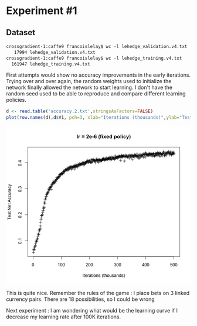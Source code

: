 Experiment #1
========================================================

## Dataset

```
crossgradient-1:caffe9 francoislelay$ wc -l lehedge_validation.v4.txt 
   17994 lehedge_validation.v4.txt
crossgradient-1:caffe9 francoislelay$ wc -l lehedge_training.v4.txt 
  161947 lehedge_training.v4.txt
```

First attempts would show no accuracy improvements in the early iterations.
Trying over and over again, the random weights used to initialize the network finally allowed the network to start learning. I don't have the random seed used to be able to reproduce and compare different learning policies.



```r
d <- read.table('accuracy.2.txt',stringsAsFactors=FALSE)
plot(row.names(d),d$V1, pch=3, xlab="Iterations (thousands)",ylab="Test Net Accuracy",  main="lr = 2e-6 (fixed policy)")
```

![plot of chunk unnamed-chunk-1](figure/unnamed-chunk-1.png) 

This is quite nice. Remember the rules of the game : I place bets on 3 linked currency pairs. There are 18 possibilities, so I could be wrong 

Next experiment : I am wondering what would be the learning curve if I decrease my learning rate after 100K iterations.
